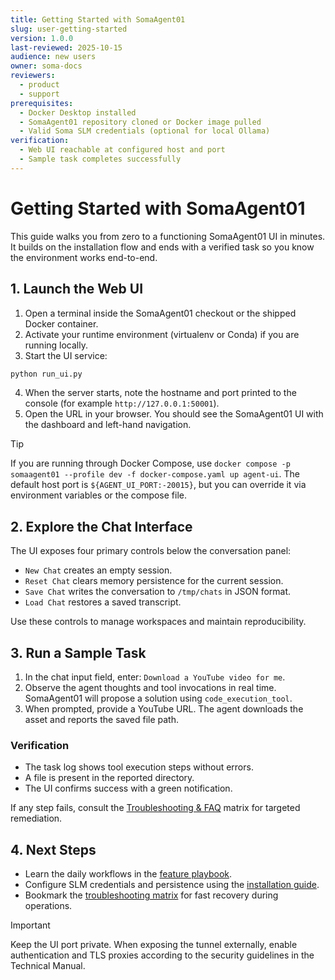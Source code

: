 ```yaml
---
title: Getting Started with SomaAgent01
slug: user-getting-started
version: 1.0.0
last-reviewed: 2025-10-15
audience: new users
owner: soma-docs
reviewers:
  - product
  - support
prerequisites:
  - Docker Desktop installed
  - SomaAgent01 repository cloned or Docker image pulled
  - Valid Soma SLM credentials (optional for local Ollama)
verification:
  - Web UI reachable at configured host and port
  - Sample task completes successfully
---
```


# Getting Started with SomaAgent01

This guide walks you from zero to a functioning SomaAgent01 UI in minutes. It builds on the installation flow and ends with a verified task so you know the environment works end-to-end.

## 1. Launch the Web UI

1. Open a terminal inside the SomaAgent01 checkout or the shipped Docker container.
2. Activate your runtime environment (virtualenv or Conda) if you are running locally.
3. Start the UI service:

```bash
python run_ui.py
```

4. When the server starts, note the hostname and port printed to the console (for example `http://127.0.0.1:50001`).
5. Open the URL in your browser. You should see the SomaAgent01 UI with the dashboard and left-hand navigation.

> [!TIP]
> If you are running through Docker Compose, use `docker compose -p somaagent01 --profile dev -f docker-compose.yaml up agent-ui`. The default host port is `${AGENT_UI_PORT:-20015}`, but you can override it via environment variables or the compose file.

## 2. Explore the Chat Interface

The UI exposes four primary controls below the conversation panel:

- `New Chat` creates an empty session.
- `Reset Chat` clears memory persistence for the current session.
- `Save Chat` writes the conversation to `/tmp/chats` in JSON format.
- `Load Chat` restores a saved transcript.

Use these controls to manage workspaces and maintain reproducibility.

## 3. Run a Sample Task

1. In the chat input field, enter: `Download a YouTube video for me`.
2. Observe the agent thoughts and tool invocations in real time. SomaAgent01 will propose a solution using `code_execution_tool`.
3. When prompted, provide a YouTube URL. The agent downloads the asset and reports the saved file path.

### Verification

- The task log shows tool execution steps without errors.
- A file is present in the reported directory.
- The UI confirms success with a green notification.

If any step fails, consult the [Troubleshooting & FAQ](./troubleshooting.md) matrix for targeted remediation.

## 4. Next Steps

- Learn the daily workflows in the [feature playbook](./using-the-agent.md).
- Configure SLM credentials and persistence using the [installation guide](./installation.md).
- Bookmark the [troubleshooting matrix](./troubleshooting.md) for fast recovery during operations.

> [!IMPORTANT]
> Keep the UI port private. When exposing the tunnel externally, enable authentication and TLS proxies according to the security guidelines in the Technical Manual.
